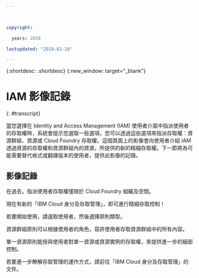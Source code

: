 ```yaml
---

 

copyright:

  years: 2018

lastupdated: "2018-02-16" 

---
```



{:shortdesc: .shortdesc} 
{:new_window: target="_blank"}

# IAM 影像記錄
{: #transcript}

當您選擇在 Identity and Access Management (IAM) 使用者介面中指派使用者的存取權時，系統會提示您選取一些選項，您可以透過這些選項來指派存取權：資源群組、資源或 Cloud Foundry 存取權。這個頁面上的影像會向使用者介紹 IAM 透過資源的存取權和資源群組內的資源，所提供的新的精細存取權。下一節將為可能需要替代格式或翻譯版本的使用者，提供此影像的記錄。 


## 影像記錄

在過去，指派使用者存取權僅限於 Cloud Foundry 組織及空間。 

現在有新的「IBM Cloud 身分及存取管理」，即可進行精細存取控制！

若要開始使用，請選取使用者，然後選擇原則類型。

資源群組原則可以根據使用者的角色，容許使用者存取資源群組中的所有內容。 

單一資源原則能授與使用者對單一資源或資源實例的存取權，來提供進一步的細部控制。 

若要進一步瞭解存取管理的運作方式，請前往「IBM Cloud 身分及存取管理」的文件。
